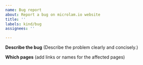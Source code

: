 ```yaml
---
name: Bug report
about: Report a bug on microlam.io website
title: ''
labels: kind/bug
assignees: ''

---
```


**Describe the bug**
(Describe the problem clearly and concisely.)

**Which pages**
(add links or names for the affected pages)
